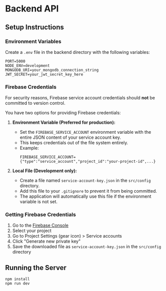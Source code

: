 # Backend API

## Setup Instructions

### Environment Variables

Create a `.env` file in the backend directory with the following variables:

```
PORT=5000
NODE_ENV=development
MONGODB_URI=your_mongodb_connection_string
JWT_SECRET=your_jwt_secret_key_here
```

### Firebase Credentials

For security reasons, Firebase service account credentials should **not** be committed to version control.

You have two options for providing Firebase credentials:

1. **Environment Variable (Preferred for production):**
   - Set the `FIREBASE_SERVICE_ACCOUNT` environment variable with the entire JSON content of your service account key.
   - This keeps credentials out of the file system entirely.
   - Example: 
     ```
     FIREBASE_SERVICE_ACCOUNT={"type":"service_account","project_id":"your-project-id",...}
     ```

2. **Local File (Development only):**
   - Create a file named `service-account-key.json` in the `src/config` directory.
   - Add this file to your `.gitignore` to prevent it from being committed.
   - The application will automatically use this file if the environment variable is not set.

### Getting Firebase Credentials

1. Go to the [Firebase Console](https://console.firebase.google.com/)
2. Select your project
3. Go to Project Settings (gear icon) > Service accounts
4. Click "Generate new private key"
5. Save the downloaded file as `service-account-key.json` in the `src/config` directory

## Running the Server

```
npm install
npm run dev
``` 
